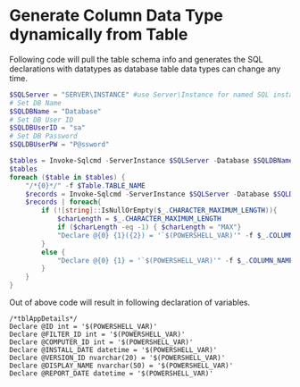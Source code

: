 # Generate Column Data Type dynamically from Table
Following code will pull the table schema info and generates the SQL declarations with datatypes as database table data types can change any time.


```PowerShell
$SQLServer = "SERVER\INSTANCE" #use Server\Instance for named SQL instances!
# Set DB Name
$SQLDBName = "Database"
# Set DB User ID
$SQLDBUserID = "sa"
# Set DB Password
$SQLDBUserPW = "P@ssword"

$tables = Invoke-Sqlcmd -ServerInstance $SQLServer -Database $SQLDBName -Username $SQLDBUserID -Password $SQLDBUserPW -Query "SELECT * FROM information_schema.tables" | Select TABLE_NAME
$tables
foreach ($table in $tables) {
    "/*{0}*/" -f $Table.TABLE_NAME
    $records = Invoke-Sqlcmd -ServerInstance $SQLServer -Database $SQLDBName -Username $SQLDBUserID -Password $SQLDBUserPW -Query "select * from information_schema.columns where table_name = '$($Table.TABLE_NAME)'" | Select Column_Name, Data_Type, CHARACTER_MAXIMUM_LENGTH
    $records | foreach{
        if (![string]::IsNullOrEmpty($_.CHARACTER_MAXIMUM_LENGTH)){
            $charLength = $_.CHARACTER_MAXIMUM_LENGTH
            if ($charLength -eq -1) { $charLength = "MAX"}
            "Declare @{0} {1}({2}) = '`$(POWERSHELL_VAR)'" -f $_.COLUMN_NAME, $_.DATA_TYPE, $charLength
        }
        else {
            "Declare @{0} {1} = '`$(POWERSHELL_VAR)'" -f $_.COLUMN_NAME, $_.DATA_TYPE
        }
    }
}
```

Out of above code will result in following declaration of variables.
```T-SQL
/*tblAppDetails*/
Declare @ID int = '$(POWERSHELL_VAR)'
Declare @FILTER_ID int = '$(POWERSHELL_VAR)'
Declare @COMPUTER_ID int = '$(POWERSHELL_VAR)'
Declare @INSTALL_DATE datetime = '$(POWERSHELL_VAR)'
Declare @VERSION_ID nvarchar(20) = '$(POWERSHELL_VAR)'
Declare @DISPLAY_NAME nvarchar(50) = '$(POWERSHELL_VAR)'
Declare @REPORT_DATE datetime = '$(POWERSHELL_VAR)'
```
